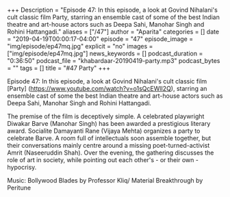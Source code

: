 +++
Description = "Episode 47: In this episode, a look at Govind Nihalani's cult classic film Party, starring an ensemble cast of some of the best Indian theatre and art-house actors such as Deepa Sahi, Manohar Singh and Rohini Hattangadi."
aliases = ["/47"]
author = "Aparita"
categories = []
date = "2019-04-19T00:00:17-04:00"
episode = "47"
episode_image = "img/episode/ep47mq.jpg"
explicit = "no"
images = ["img/episode/ep47mq.jpg"]
news_keywords = []
podcast_duration = "0:36:50"
podcast_file = "khabardaar-20190419-party.mp3"
podcast_bytes = ""
tags = []
title = "#47 Party"
+++

Episode 47: In this episode, a look at Govind Nihalani's cult classic film [Party] (https://www.youtube.com/watch?v=o1sQcEWlI2Q), starring an ensemble cast of some the best Indian theatre and art-house actors such as Deepa Sahi, Manohar Singh and Rohini Hattangadi.

The premise of the film is deceptively simple. A celebrated playwright Diwakar Barve (Manohar Singh) has been awarded a prestigious literary award. Socialite Damayanti Rane (Vijaya Mehta) organizes a party to celebrate Barve. A room full of intellectuals soon assemble together, but their conversations mainly centre around a missing poet-turned-activist Amrit (Naseeruddin Shah). Over the evening, the gathering discusses the role of art in society, while pointing out each other's - or their own - hypocrisy.

Music: Bollywood Blades by Professor Kliq/ Material Breakthrough by Peritune